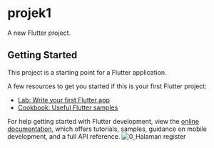 # projek1

A new Flutter project.

## Getting Started

This project is a starting point for a Flutter application.

A few resources to get you started if this is your first Flutter project:

- [Lab: Write your first Flutter app](https://docs.flutter.dev/get-started/codelab)
- [Cookbook: Useful Flutter samples](https://docs.flutter.dev/cookbook)

For help getting started with Flutter development, view the
[online documentation](https://docs.flutter.dev/), which offers tutorials,
samples, guidance on mobile development, and a full API reference.
![0_Halaman register](https://github.com/LittleMarmut23/News-App-Flutter/assets/146560745/f7397455-34e7-481d-a54d-41c380680ba0)
